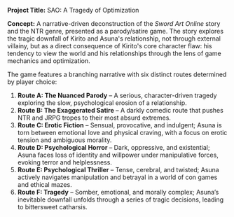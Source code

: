 **Project Title:** SAO: A Tragedy of Optimization

**Concept:** A narrative-driven deconstruction of the *Sword Art Online* story and the NTR genre, presented as a parody/satire game. The story explores the tragic downfall of Kirito and Asuna's relationship, not through external villainy, but as a direct consequence of Kirito's core character flaw: his tendency to view the world and his relationships through the lens of game mechanics and optimization.

The game features a branching narrative with six distinct routes determined by player choice:
1.  **Route A: The Nuanced Parody** – A serious, character-driven tragedy exploring the slow, psychological erosion of a relationship.
2.  **Route B: The Exaggerated Satire** – A darkly comedic route that pushes NTR and JRPG tropes to their most absurd extremes.
3.  **Route C: Erotic Fiction** – Sensual, provocative, and indulgent; Asuna is torn between emotional love and physical craving, with a focus on erotic tension and ambiguous morality.
4.  **Route D: Psychological Horror** – Dark, oppressive, and existential; Asuna faces loss of identity and willpower under manipulative forces, evoking terror and helplessness.
5.  **Route E: Psychological Thriller** – Tense, cerebral, and twisted; Asuna actively navigates manipulation and betrayal in a world of con games and ethical mazes.
6.  **Route F: Tragedy** – Somber, emotional, and morally complex; Asuna’s inevitable downfall unfolds through a series of tragic decisions, leading to bittersweet catharsis.
